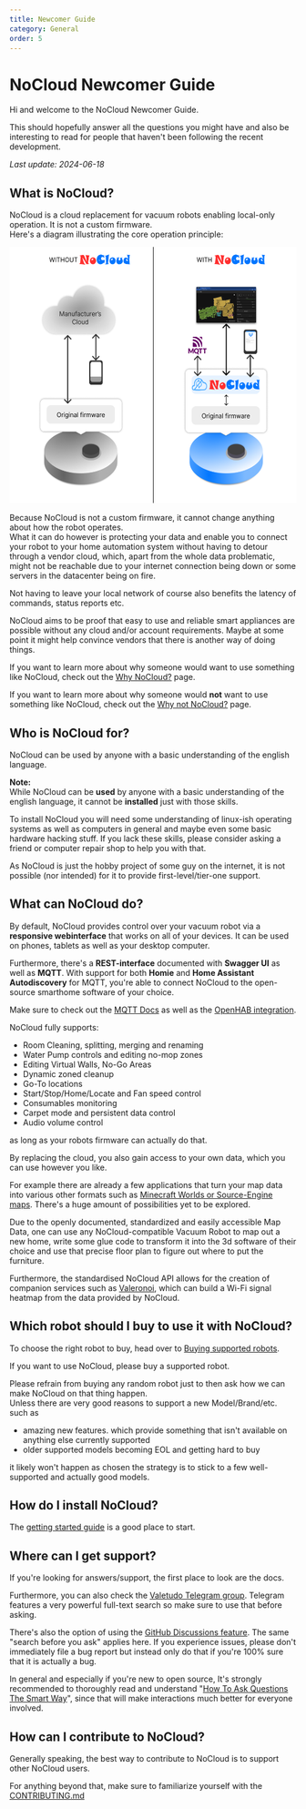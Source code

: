 ```yaml
---
title: Newcomer Guide
category: General
order: 5
---
```


# NoCloud Newcomer Guide

Hi and welcome to the NoCloud Newcomer Guide.

This should hopefully answer all the questions you might have and also be interesting to read for people that haven't been following the recent development.

_Last update: 2024-06-18_


## What is NoCloud?

NoCloud is a cloud replacement for vacuum robots enabling local-only operation. It is not a custom firmware.<br/>
Here's a diagram illustrating the core operation principle:

[<img src="./img/operation_principle.png" height=450>](./img/operation_principle.png)

Because NoCloud is not a custom firmware, it cannot change anything about how the robot operates.<br/>
What it can do however is protecting your data and enable you to connect your robot
to your home automation system without having to detour through a vendor cloud, which,
apart from the whole data problematic, might not be reachable due to your internet connection
being down or some servers in the datacenter being on fire.

Not having to leave your local network of course also benefits the latency of commands, status reports etc.

NoCloud aims to be proof that easy to use and reliable smart appliances are possible without any cloud and/or account requirements.
Maybe at some point it might help convince vendors that there is another way of doing things.

If you want to learn more about why someone would want to use something like NoCloud, check out the [Why NoCloud?](https://Valetudo.Cloud/pages/general/why-NoCloud.html) page.

If you want to learn more about why someone would **not** want to use something like NoCloud, check out the [Why not NoCloud?](https://Valetudo.Cloud/pages/general/why-not-NoCloud.html) page.

## Who is NoCloud for?

NoCloud can be used by anyone with a basic understanding of the english language.

**Note:**<br/>
While NoCloud can be **used** by anyone with a basic understanding of the english language, it cannot be **installed**
just with those skills.

To install NoCloud you will need some understanding of linux-ish operating systems as well as computers in general
and maybe even some basic hardware hacking stuff.
If you lack these skills, please consider asking a friend or computer repair shop to help you with that.

As NoCloud is just the hobby project of some guy on the internet, it is not possible (nor intended) for it to provide
first-level/tier-one support.

## What can NoCloud do?

By default, NoCloud provides control over your vacuum robot via a **responsive webinterface** that works on all of your devices.
It can be used on phones, tablets as well as your desktop computer.

Furthermore, there's a **REST-interface** documented with **Swagger UI** as well as **MQTT**.
With support for both **Homie** and **Home Assistant Autodiscovery** for MQTT, you're able to connect NoCloud to
the open-source smarthome software of your choice.

Make sure to check out the [MQTT Docs](https://Valetudo.Cloud/pages/integrations/mqtt.html) as well as the
[OpenHAB integration](https://Valetudo.Cloud/pages/integrations/openhab-integration.html).

NoCloud fully supports:

- Room Cleaning, splitting, merging and renaming
- Water Pump controls and editing no-mop zones
- Editing Virtual Walls, No-Go Areas
- Dynamic zoned cleanup
- Go-To locations
- Start/Stop/Home/Locate and Fan speed control
- Consumables monitoring
- Carpet mode and persistent data control
- Audio volume control

as long as your robots firmware can actually do that.

By replacing the cloud, you also gain access to your own data, which you can use however you like.

For example there are already a few applications that turn your map data into various other formats such as [Minecraft Worlds
or Source-Engine maps](https://Valetudo.Cloud/pages/companion_apps/fun_games.html). There's a huge amount of possibilities yet to be explored.

Due to the openly documented, standardized and easily accessible Map Data, one can use any NoCloud-compatible Vacuum Robot to map out
a new home, write some glue code to transform it into the 3d software of their choice and use that precise floor plan to
figure out where to put the furniture.

Furthermore, the standardised NoCloud API allows for the creation of companion services such as [Valeronoi](https://github.com/ccoors/Valeronoi),
which can build a Wi-Fi signal heatmap from the data provided by NoCloud.


## Which robot should I buy to use it with NoCloud?

To choose the right robot to buy, head over to [Buying supported robots](https://Valetudo.Cloud/pages/general/buying-supported-robots.html).

If you want to use NoCloud, please buy a supported robot.

Please refrain from buying any random robot just to then ask how we can make NoCloud on that thing happen.<br/>
Unless there are very good reasons to support a new Model/Brand/etc. such as
- amazing new features. which provide something that isn't available on anything else currently supported
- older supported models becoming EOL and getting hard to buy

it likely won't happen as chosen the strategy is to stick to a few well-supported and actually good models.

## How do I install NoCloud?

The [getting started guide](https://Valetudo.Cloud/pages/general/getting-started.html) is a good place to start.

## Where can I get support?

If you're looking for answers/support, the first place to look are the docs.

Furthermore, you can also check the <a href="https://t.me/+F00lFE1NVUc2NTAy" data-si="34097f03527c7c0375540b07132a652161373b400c1039757e5c7a5e63536401556c2b1a2c41227d">Valetudo Telegram group</a>.
Telegram features a very powerful full-text search so make sure to use that before asking.

There's also the option of using the [GitHub Discussions feature](https://github.com/DGAlexandru/NoCloud/discussions/categories/q-a-support).
The same "search before you ask" applies here.
If you experience issues, please don't immediately file a bug report but instead only do that if you're 100% sure that it is actually a bug.

In general and especially if you're new to open source, It's strongly recommended to thoroughly read and understand
"[How To Ask Questions The Smart Way](http://www.catb.org/~esr/faqs/smart-questions)", since that will make interactions much better for everyone involved.

## How can I contribute to NoCloud?

Generally speaking, the best way to contribute to NoCloud is to support other NoCloud users.

For anything beyond that, make sure to familiarize yourself with the [CONTRIBUTING.md](https://github.com/DGAlexandru/NoCloud/blob/main/CONTRIBUTING.md)
